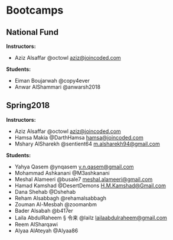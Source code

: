 # Bootcamps

## National Fund
**Instructors:**
  * Aziz Alsaffar @octowl aziz@joincoded.com

**Students:**
  * Eiman Boujarwah @copy4ever
  * Anwar AlShammari @anwarsh2018


## Spring2018
**Instructors:**
  * Aziz Alsaffar @octowl aziz@joincoded.com
  * Hamsa Makia @DarthHamsa hamsa@joincoded.com
  * Mshary AlSharekh @sentient64 m.alsharekh94@gmail.com


**Students:**
  * Yahya Qasem @ynqasem y.n.qasem@gmail.com
  * Mohammad Ashkanani @M3ashkanani
  * Meshal Alameeri @busale7 meshal.alameeri@gmail.com
  * Hamad Kamshad @DesertDemons H.M.Kamshad@Gmail.com
  * Dana Shehab @Dshehab
  * Reham Alsabbagh @rehamalsabbagh
  * Zouman Al-Mesbah @zoomanbm
  * Bader Alsabah @b417er
  * Laila AbdulRaheem § 令来 @lailz lailaabdulraheem@gmail.com
  * Reem AlSharqawi
  * Alyaa AlAteyah @Alyaa86
